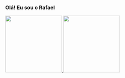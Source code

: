 ### Olá! Eu sou o Rafael


<div>
  <a href="https://beacons.ai/rafael-rs19">
  <img height="180em" src="https://github-readme-stats.vercel.app/api?username=rafael-rs19&show_icons=true&theme=dracula&include_all_commits=true&count_private=true"/>
  <img height="180em" src="https://github-readme-stats.vercel.app/api/top-langs/?username=rafael-rs19&layout=compact&langs_count-16&theme=dracula"/>
